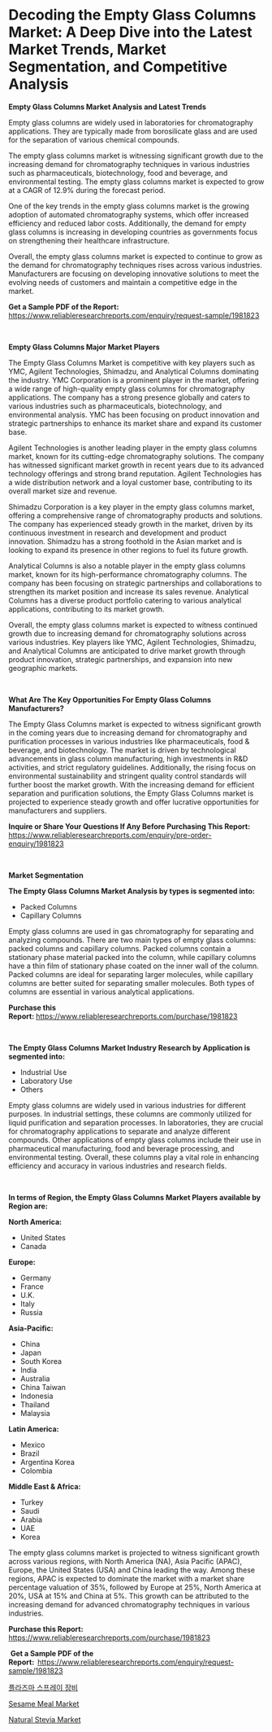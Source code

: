 <p><h1>Decoding the Empty Glass Columns Market: A Deep Dive into the Latest Market Trends, Market Segmentation, and Competitive Analysis</h1></p><p><strong>Empty Glass Columns Market Analysis and Latest Trends</strong></p>
<p><p>Empty glass columns are widely used in laboratories for chromatography applications. They are typically made from borosilicate glass and are used for the separation of various chemical compounds.</p><p>The empty glass columns market is witnessing significant growth due to the increasing demand for chromatography techniques in various industries such as pharmaceuticals, biotechnology, food and beverage, and environmental testing. The empty glass columns market is expected to grow at a CAGR of 12.9% during the forecast period.</p><p>One of the key trends in the empty glass columns market is the growing adoption of automated chromatography systems, which offer increased efficiency and reduced labor costs. Additionally, the demand for empty glass columns is increasing in developing countries as governments focus on strengthening their healthcare infrastructure.</p><p>Overall, the empty glass columns market is expected to continue to grow as the demand for chromatography techniques rises across various industries. Manufacturers are focusing on developing innovative solutions to meet the evolving needs of customers and maintain a competitive edge in the market.</p></p>
<p><strong>Get a Sample PDF of the Report:&nbsp;</strong> <a href="https://www.reliableresearchreports.com/enquiry/request-sample/1981823">https://www.reliableresearchreports.com/enquiry/request-sample/1981823</a></p>
<p>&nbsp;</p>
<p><strong>Empty Glass Columns Major Market Players</strong></p>
<p><p>The Empty Glass Columns Market is competitive with key players such as YMC, Agilent Technologies, Shimadzu, and Analytical Columns dominating the industry. YMC Corporation is a prominent player in the market, offering a wide range of high-quality empty glass columns for chromatography applications. The company has a strong presence globally and caters to various industries such as pharmaceuticals, biotechnology, and environmental analysis. YMC has been focusing on product innovation and strategic partnerships to enhance its market share and expand its customer base. </p><p>Agilent Technologies is another leading player in the empty glass columns market, known for its cutting-edge chromatography solutions. The company has witnessed significant market growth in recent years due to its advanced technology offerings and strong brand reputation. Agilent Technologies has a wide distribution network and a loyal customer base, contributing to its overall market size and revenue.</p><p>Shimadzu Corporation is a key player in the empty glass columns market, offering a comprehensive range of chromatography products and solutions. The company has experienced steady growth in the market, driven by its continuous investment in research and development and product innovation. Shimadzu has a strong foothold in the Asian market and is looking to expand its presence in other regions to fuel its future growth.</p><p>Analytical Columns is also a notable player in the empty glass columns market, known for its high-performance chromatography columns. The company has been focusing on strategic partnerships and collaborations to strengthen its market position and increase its sales revenue. Analytical Columns has a diverse product portfolio catering to various analytical applications, contributing to its market growth.</p><p>Overall, the empty glass columns market is expected to witness continued growth due to increasing demand for chromatography solutions across various industries. Key players like YMC, Agilent Technologies, Shimadzu, and Analytical Columns are anticipated to drive market growth through product innovation, strategic partnerships, and expansion into new geographic markets.</p></p>
<p>&nbsp;</p>
<p><strong>What Are The Key Opportunities For Empty Glass Columns Manufacturers?</strong></p>
<p><p>The Empty Glass Columns market is expected to witness significant growth in the coming years due to increasing demand for chromatography and purification processes in various industries like pharmaceuticals, food & beverage, and biotechnology. The market is driven by technological advancements in glass column manufacturing, high investments in R&D activities, and strict regulatory guidelines. Additionally, the rising focus on environmental sustainability and stringent quality control standards will further boost the market growth. With the increasing demand for efficient separation and purification solutions, the Empty Glass Columns market is projected to experience steady growth and offer lucrative opportunities for manufacturers and suppliers.</p></p>
<p><strong>Inquire or Share Your Questions If Any Before Purchasing This Report:</strong> <a href="https://www.reliableresearchreports.com/enquiry/pre-order-enquiry/1981823">https://www.reliableresearchreports.com/enquiry/pre-order-enquiry/1981823</a></p>
<p>&nbsp;</p>
<p><strong>Market Segmentation</strong></p>
<p><strong>The Empty Glass Columns Market Analysis by types is segmented into:</strong></p>
<p><ul><li>Packed Columns</li><li>Capillary Columns</li></ul></p>
<p><p>Empty glass columns are used in gas chromatography for separating and analyzing compounds. There are two main types of empty glass columns: packed columns and capillary columns. Packed columns contain a stationary phase material packed into the column, while capillary columns have a thin film of stationary phase coated on the inner wall of the column. Packed columns are ideal for separating larger molecules, while capillary columns are better suited for separating smaller molecules. Both types of columns are essential in various analytical applications.</p></p>
<p><strong>Purchase this Report:&nbsp;</strong><a href="https://www.reliableresearchreports.com/purchase/1981823">https://www.reliableresearchreports.com/purchase/1981823</a></p>
<p>&nbsp;</p>
<p><strong>The Empty Glass Columns Market Industry Research by Application is segmented into:</strong></p>
<p><ul><li>Industrial Use</li><li>Laboratory Use</li><li>Others</li></ul></p>
<p><p>Empty glass columns are widely used in various industries for different purposes. In industrial settings, these columns are commonly utilized for liquid purification and separation processes. In laboratories, they are crucial for chromatography applications to separate and analyze different compounds. Other applications of empty glass columns include their use in pharmaceutical manufacturing, food and beverage processing, and environmental testing. Overall, these columns play a vital role in enhancing efficiency and accuracy in various industries and research fields.</p></p>
<p>&nbsp;</p>
<p><strong>In terms of Region, the Empty Glass Columns Market Players available by Region are:</strong></p>
<p>
    <p> <strong> North America: </strong>
        <ul>
            <li>United States</li>
            <li>Canada</li>
        </ul>
        </p> 
    <p> <strong> Europe: </strong>
        <ul>
            <li>Germany</li>
            <li>France</li>
            <li>U.K.</li>
            <li>Italy</li>
            <li>Russia</li>
        </ul>
        </p> 
    <p> <strong> Asia-Pacific: </strong>
        <ul>
            <li>China</li>
            <li>Japan</li>
            <li>South Korea</li>
            <li>India</li>
            <li>Australia</li>
            <li>China Taiwan</li>
            <li>Indonesia</li>
            <li>Thailand</li>
            <li>Malaysia</li>
        </ul>
        </p> 
    <p> <strong> Latin America: </strong>
        <ul>
            <li>Mexico</li>
            <li>Brazil</li>
            <li>Argentina Korea</li>
            <li>Colombia</li>
        </ul>
        </p> 
    <p> <strong> Middle East & Africa: </strong>
        <ul>
            <li>Turkey</li>
            <li>Saudi</li>
            <li>Arabia</li>
            <li>UAE</li>
            <li>Korea</li>
        </ul>
    </p>
    </p>
<p><p>The empty glass columns market is projected to witness significant growth across various regions, with North America (NA), Asia Pacific (APAC), Europe, the United States (USA) and China leading the way. Among these regions, APAC is expected to dominate the market with a market share percentage valuation of 35%, followed by Europe at 25%, North America at 20%, USA at 15% and China at 5%. This growth can be attributed to the increasing demand for advanced chromatography techniques in various industries.</p></p>
<p><strong>Purchase this Report: </strong><a href="https://www.reliableresearchreports.com/purchase/1981823">https://www.reliableresearchreports.com/purchase/1981823</a></p>
<p>&nbsp;<strong>Get a Sample PDF of the Report:&nbsp;&nbsp;</strong><a href="https://www.reliableresearchreports.com/enquiry/request-sample/1981823">https://www.reliableresearchreports.com/enquiry/request-sample/1981823</a></p>
<p><strong></strong></p>
<p><p><a href="https://github.com/Hubertstyenger6685/Market-Research-Report-List-1/blob/main/50754447798.md">플라즈마 스프레이 장비</a></p><p><a href="https://issuu.com/reportprime-2/docs/sesame-meal-market-size-2030.pptx">Sesame Meal Market</a></p><p><a href="https://issuu.com/reportprime-2/docs/natural-stevia-market-size-2030.pptx">Natural Stevia Market</a></p></p>
